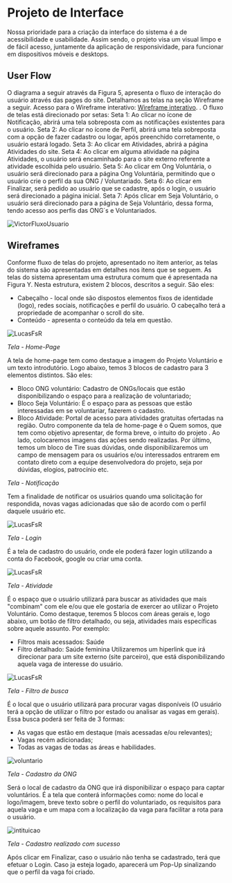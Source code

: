 
# Projeto de Interface

Nossa prioridade para a criação da interface do sistema é a de acessibilidade e usabilidade. Assim sendo, o projeto visa um visual limpo e de fácil acesso, juntamente da aplicação de responsividade, para funcionar em dispositivos móveis e desktops.

## User Flow

O diagrama a seguir através da Figura 5, apresenta o fluxo de interação do usuário através das pages do site. Detalhamos as telas na seção Wireframe a seguir.
Acesso para o Wireframe interativo: [Wireframe interativo](https://marvelapp.com/prototype/iib9edh/screen/89031240).
 . O fluxo de telas está direcionado por setas:
Seta 1: Ao clicar no ícone de Notificação, abrirá uma tela sobreposta com as notificações existentes para o usuário.
Seta 2: Ao clicar no ícone de Perfil, abrirá uma tela sobreposta com a opção de fazer cadastro ou logar, após preenchido corretamente, o usuário estará logado.
Seta 3: Ao clicar em Atividades, abrirá a página Atividades do site.
Seta 4: Ao clicar em alguma atividade na página Atividades, o usuário será encaminhado para o site externo referente a atividade escolhida pelo usuário.
Seta 5: Ao clicar em Ong Voluntária, o usuário será direcionado para a página Ong Voluntária, permitindo que o usuário crie o perfil da sua ONG / Voluntariado.
Seta 6: Ao clicar em Finalizar, será pedido ao usuário que se cadastre, após o login, o usuário será direcionado a página inicial. 
Seta 7: Após clicar em Seja Voluntário, o usuário será direcionado para a página de Seja Voluntário, dessa forma, tendo acesso aos perfis das ONG´s e Voluntariados.


![VictorFluxoUsuario](https://user-images.githubusercontent.com/71721477/196014933-2746fff0-e419-4e00-8e29-a01580483218.png)


## Wireframes

Conforme fluxo de telas do projeto, apresentado no item anterior, as telas do sistema são apresentadas em detalhes nos itens que se seguem. As telas do sistema apresentam uma estrutura comum que é apresentada na Figura Y. Nesta estrutura, existem 2 blocos, descritos a seguir. São eles:
* Cabeçalho - local onde são dispostos elementos fixos de identidade    (logo), redes sociais, notificações e perfil do usuário. O cabeçalho terá a propriedade de acompanhar o scroll do site.
* Conteúdo - apresenta o conteúdo da tela em questão.

![LucasFsR](https://user-images.githubusercontent.com/99758232/195962353-d545f5a0-826b-4942-8874-a48cb554c273.jpeg)

*Tela - Home-Page*

A tela de home-page tem como destaque a imagem do Projeto Voluntário e um texto introdutório.
Logo abaixo, temos 3 blocos de cadastro para 3 elementos distintos. São eles:
* Bloco ONG voluntário: Cadastro de ONGs/locais que estão disponibilizando o espaço para a realização de voluntariado;
* Bloco Seja Voluntário: É o espaço para as pessoas que estão interessadas em se voluntariar, fazerem o cadastro.
*  Bloco Atividade: Portal de acesso para atividades gratuitas ofertadas na região.
Outro componente da tela de home-page é o Quem somos, que tem como objetivo apresentar, de forma breve, o intuito do projeto . Ao lado, colocaremos imagens das ações sendo realizadas.
Por último, temos um bloco de Tire suas dúvidas, onde disponibilizaremos um campo de mensagem para os usuários e/ou interessados entrarem em contato direto com a equipe desenvolvedora do projeto, seja por dúvidas, elogios, patrocínio etc.


*Tela - Notificação*

Tem a finalidade de notificar os usuários quando uma solicitação for respondida, novas vagas adicionadas que são de acordo com o perfil daquele usuário etc.

![LucasFsR](https://user-images.githubusercontent.com/99758232/195962354-00337bcd-8ba3-4c04-964f-bb5ff8fa2305.jpeg)


*Tela - Login*

É a tela de cadastro do usuário, onde ele poderá fazer login utilizando a conta do Facebook, google ou criar uma conta.

![LucasFsR](https://user-images.githubusercontent.com/71721477/196015085-ac12c5c2-afea-450e-b0a7-f5ff656c29b7.png)

*Tela - Atividade*

É o espaço que o usuário utilizará para buscar as atividades que mais "combinam" com ele e/ou que ele gostaria de exercer ao utilizar o Projeto Voluntário.
Como destaque, teremos 5 blocos com áreas gerais e, logo abaixo, um botão de filtro detalhado, ou seja, atividades mais específicas sobre aquele assunto. Por exemplo:
* Filtros mais acessados: Saúde
* Filtro detalhado: Saúde feminina
Utilizaremos um hiperlink que irá direcionar para um site externo (site parceiro), que está disponibilizando aquela vaga de interesse do usuário.

![LucasFsR](https://user-images.githubusercontent.com/99758232/195962356-7f94368d-29e7-497d-93fa-7140f5789fa2.jpeg)

*Tela - Filtro de busca*

É o local que o usuário utilizará para procurar vagas disponíveis (O usuário terá a opção de utilizar o filtro por estado ou analisar as vagas em gerais). Essa busca poderá ser feita de 3 formas:

* As vagas que estão em destaque (mais acessadas e/ou relevantes);
* Vagas recém adicionadas;
* Todas as vagas de todas as áreas e habilidades.

![voluntario](https://user-images.githubusercontent.com/71721477/196015298-442a71fe-0315-469d-b9e5-191568edbead.png)

*Tela - Cadastro da ONG*

Será o local de cadastro da ONG que irá disponibilizar o espaço para captar voluntários. É a tela que conterá informações como: nome do local e logo/imagem, breve texto sobre o perfil do voluntariado, os requisitos  para aquela vaga e um mapa com a localização da vaga para facilitar a rota para o usuário. 

![intituicao](https://user-images.githubusercontent.com/71721477/196015339-6f64c3ee-f071-4688-a97f-5fa718d61702.png)

*Tela - Cadastro realizado com sucesso*

Após clicar em Finalizar, caso o usuário não tenha se cadastrado, terá que efetuar o Login. Caso ja esteja logado, aparecerá um Pop-Up sinalizando que o perfil da vaga foi criado. 









